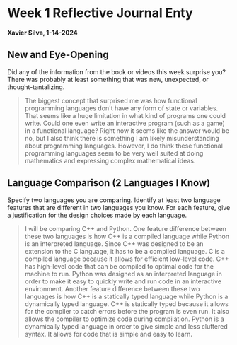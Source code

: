 # Week 1 Reflective Journal Enty

**Xavier Silva, 1-14-2024**

## New and Eye-Opening

Did any of the information from the book or videos this week surprise you?
There was probably at least something that was new, unexpected, or thought-tantalizing.

 > The biggest concept that surprised me was how functional programming languages don't have any form of state or variables.
 That seems like a huge limitation in what kind of programs one could write. Could one even write an interactive program (such as a game) in a functional language? Right now it seems like the answer would be no, but I also think there is something I am likely misunderstanding about programming languages.
 However, I do think these functional programming languages seem to be very well suited at doing mathematics and expressing complex mathematical ideas.


## Language Comparison (2 Languages I Know)

Specify two languages you are comparing.  Identify at least two language
features that are different in two languages you know. For each feature,
give a justification for the design choices made by each language. 

 > I will be comparing C++ and Python.
 One feature difference between these two languages is how C++ is a compiled language while Python is an interpreted language. 
 Since C++ was designed to be an extension to the C language, it has to be a compiled language. 
 C is a compiled language because it allows for efficient low-level code.
 C++ has high-level code that can be compiled to optimal code for the machine to run.
 Python was designed as an interpreted language in order to make it easy to quickly write and run code in an interactive environment.
 Another feature difference between these two languages is how C++ is a statically typed language while Python is a dynamically typed language.
 C++ is statically typed because it allows for the compiler to catch errors before the program is even run.
 It also allows the compiler to optimize code during compilation.
 Python is a dynamically typed language in order to give simple and less cluttered syntax. 
 It allows for code that is simple and easy to learn.
